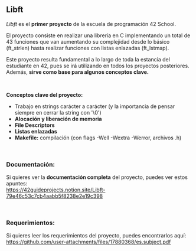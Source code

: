 ## Libft

*Libft* es el <b>primer proyecto</b> de la escuela de programación 42 School. 


El proyecto consiste en realizar una librería en C implementando un total de 43 funciones que van aumentando su complejidad desde lo básico (ft_strlen) hasta realizar funciones con listas enlazadas (ft_lstmap).

Este proyecto resulta fundamental a lo largo de toda la estancia del estudiante en 42, pues se irá utilizando en todos los proyectos posteriores. Además, <b>sirve como base para algunos conceptos clave.</b> 

<br> 


**Conceptos clave del proyecto:**
- Trabajo en strings carácter a carácter (y la importancia de pensar siempre en cerrar la string con '\0')
- **Alocación y liberación de memoria**
- **File Descriptors**
- **Listas enlazadas**
- **Makefile:** compilación (con flags -Well -Wextra -Werror, archivos .h) 

<br>

### Documentación:
Si quieres ver la **documentación completa** del proyecto, puedes ver estos apuntes: <br> 
https://42guideprojects.notion.site/Libft-79e46c53c7cb4aabb5f8238e2e19c398

<br>

### Requerimientos:
Si quieres leer los requerimientos del proyecto, puedes encontrarlos aquí: <br> 
https://github.com/user-attachments/files/17880368/es.subject.pdf

